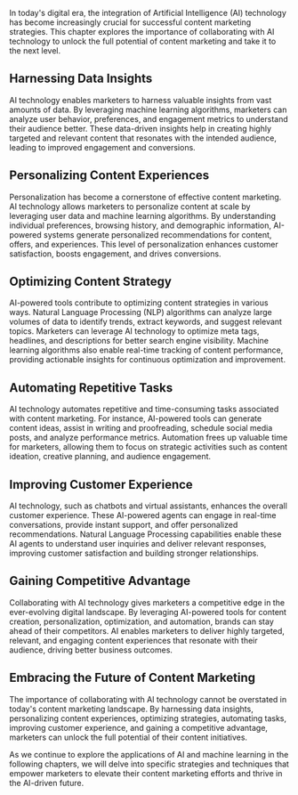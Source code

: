 

In today's digital era, the integration of Artificial Intelligence (AI) technology has become increasingly crucial for successful content marketing strategies. This chapter explores the importance of collaborating with AI technology to unlock the full potential of content marketing and take it to the next level.

Harnessing Data Insights
------------------------

AI technology enables marketers to harness valuable insights from vast amounts of data. By leveraging machine learning algorithms, marketers can analyze user behavior, preferences, and engagement metrics to understand their audience better. These data-driven insights help in creating highly targeted and relevant content that resonates with the intended audience, leading to improved engagement and conversions.

Personalizing Content Experiences
---------------------------------

Personalization has become a cornerstone of effective content marketing. AI technology allows marketers to personalize content at scale by leveraging user data and machine learning algorithms. By understanding individual preferences, browsing history, and demographic information, AI-powered systems generate personalized recommendations for content, offers, and experiences. This level of personalization enhances customer satisfaction, boosts engagement, and drives conversions.

Optimizing Content Strategy
---------------------------

AI-powered tools contribute to optimizing content strategies in various ways. Natural Language Processing (NLP) algorithms can analyze large volumes of data to identify trends, extract keywords, and suggest relevant topics. Marketers can leverage AI technology to optimize meta tags, headlines, and descriptions for better search engine visibility. Machine learning algorithms also enable real-time tracking of content performance, providing actionable insights for continuous optimization and improvement.

Automating Repetitive Tasks
---------------------------

AI technology automates repetitive and time-consuming tasks associated with content marketing. For instance, AI-powered tools can generate content ideas, assist in writing and proofreading, schedule social media posts, and analyze performance metrics. Automation frees up valuable time for marketers, allowing them to focus on strategic activities such as content ideation, creative planning, and audience engagement.

Improving Customer Experience
-----------------------------

AI technology, such as chatbots and virtual assistants, enhances the overall customer experience. These AI-powered agents can engage in real-time conversations, provide instant support, and offer personalized recommendations. Natural Language Processing capabilities enable these AI agents to understand user inquiries and deliver relevant responses, improving customer satisfaction and building stronger relationships.

Gaining Competitive Advantage
-----------------------------

Collaborating with AI technology gives marketers a competitive edge in the ever-evolving digital landscape. By leveraging AI-powered tools for content creation, personalization, optimization, and automation, brands can stay ahead of their competitors. AI enables marketers to deliver highly targeted, relevant, and engaging content experiences that resonate with their audience, driving better business outcomes.

Embracing the Future of Content Marketing
-----------------------------------------

The importance of collaborating with AI technology cannot be overstated in today's content marketing landscape. By harnessing data insights, personalizing content experiences, optimizing strategies, automating tasks, improving customer experience, and gaining a competitive advantage, marketers can unlock the full potential of their content initiatives.

As we continue to explore the applications of AI and machine learning in the following chapters, we will delve into specific strategies and techniques that empower marketers to elevate their content marketing efforts and thrive in the AI-driven future.
